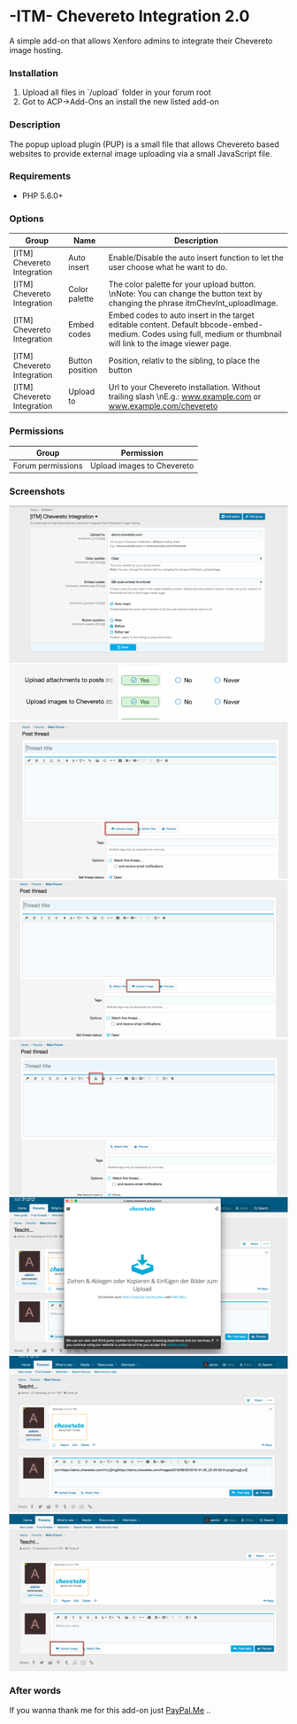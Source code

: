# -ITM- Chevereto Integration 2.0

A simple add-on that allows Xenforo admins to integrate their Chevereto image hosting.

### Installation

1. Upload all files in `/upload´ folder in your forum root
2. Got to ACP->Add-Ons an install the new listed add-on

### Description

The popup upload plugin (PUP) is a small file that allows Chevereto based websites to provide external image uploading via a small JavaScript file.

### Requirements

- PHP 5.6.0+

### Options

| Group                         | Name            | Description                                                                                                                                                       |
| ----------------------------- | --------------- | ----------------------------------------------------------------------------------------------------------------------------------------------------------------- |
| \[ITM\] Chevereto Integration | Auto insert     | Enable/Disable the auto insert function to let the user choose what he want to do.                                                                                |
| \[ITM\] Chevereto Integration | Color palette   | The color palette for your upload button.  \nNote: You can change the button text by changing the phrase itmChevInt\_uploadImage.                                 |
| \[ITM\] Chevereto Integration | Embed codes     | Embed codes to auto insert in the target editable content. Default bbcode-embed-medium. Codes using full, medium or thumbnail will link to the image viewer page. |
| \[ITM\] Chevereto Integration | Button position | Position, relativ to the sibling, to place the button                                                                                                             |
| \[ITM\] Chevereto Integration | Upload to       | Url to your Chevereto installation. Without trailing slash  \nE.g.: www.example.com or www.example.com/chevereto                                                  |

### Permissions

| Group             | Permission                 |
| ----------------- | -------------------------- |
| Forum permissions | Upload images to Chevereto |

### Screenshots

![Options](https://github.com/McAtze/-ITM-CheveretoIntegration/blob/master/screenshots/options.png)
![Permissions](https://github.com/McAtze/-ITM-CheveretoIntegration/blob/master/screenshots/Permissions.png)
![Thread-1](https://github.com/McAtze/-ITM-CheveretoIntegration/blob/master/screenshots/Thread-001.png)
![Thread-2](https://github.com/McAtze/-ITM-CheveretoIntegration/blob/master/screenshots/Thread-002.png)
![Thread-3](https://github.com/McAtze/-ITM-CheveretoIntegration/blob/master/screenshots/Thread-003.png)
![Thread-4](https://github.com/McAtze/-ITM-CheveretoIntegration/blob/master/screenshots/Thread-004.png)
![Thread-5](https://github.com/McAtze/-ITM-CheveretoIntegration/blob/master/screenshots/Thread-005.png)
![Thread-6](https://github.com/McAtze/-ITM-CheveretoIntegration/blob/master/screenshots/Thread-006.png)

### After words

If you wanna thank me for this add-on just [PayPal.Me](https://www.paypal.me/itmaku) ..
